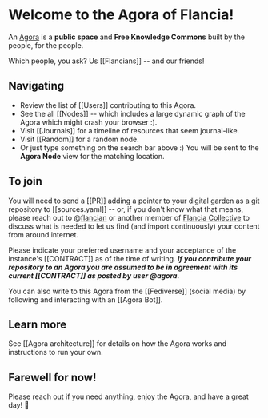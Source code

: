 # Welcome to the Agora of Flancia!

An [Agora](https://flancia.org/agora) is a <strong>public space</strong> and <strong>Free Knowledge Commons</strong> built by the people, for the people.

Which people, you ask? Us [[Flancians]] -- and our friends!

## Navigating

- Review the list of [[Users]] contributing to this Agora.
- See the all [[Nodes]] -- which includes a large dynamic graph of the Agora which might crash your browser :).
- Visit [[Journals]] for a timeline of resources that seem journal-like.
- Visit [[Random]] for a random node.
- Or just type something on the search bar above :) You will be sent to the <strong>Agora Node</strong> view for the matching location.

## To join


You will need to send a [[PR]] adding a pointer to your digital garden as a git repository to [[sources.yaml]] -- or, if you don't know what that means, please reach out to @[flancian](https://anagora.org/flancian) or another member of [Flancia Collective](https://anagora.org/flancia-collective) to discuss what is needed to let us find (and import continuously) your content from around internet. 

Please indicate your preferred username and your acceptance of the instance's [[CONTRACT]] as of the time of writing. ***If you contribute your repository to an Agora you are assumed to be in agreement with its current [[CONTRACT]] as posted by user @agora.*** 

You can also write to this Agora from the [[Fediverse]] (social media) by following and interacting with an [[Agora Bot]].

## Learn more

See [[Agora architecture]] for details on how the Agora works and instructions to run your own.

## Farewell for now!

Please reach out if you need anything, enjoy the Agora, and have a great day! 🍮


